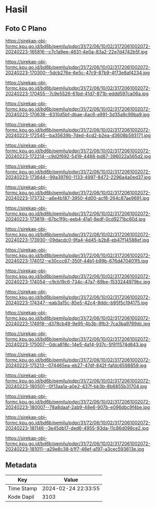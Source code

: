 # Hasil

## Foto C Plano

https://sirekap-obj-formc.kpu.go.id/bd6b/pemilu/pdpr/31/72/06/10/02/3172061002072-20240223-165816--c7c1a9ee-4631-4e0a-83a2-22e7d4742b5f.jpg

https://sirekap-obj-formc.kpu.go.id/bd6b/pemilu/pdpr/31/72/06/10/02/3172061002072-20240223-170300--5dcb276e-6e5c-47c9-87b9-4f73e8af4234.jpg

https://sirekap-obj-formc.kpu.go.id/bd6b/pemilu/pdpr/31/72/06/10/02/3172061002072-20240223-170455--7c9e5526-61bd-41d7-871b-eddd597ca06a.jpg

https://sirekap-obj-formc.kpu.go.id/bd6b/pemilu/pdpr/31/72/06/10/02/3172061002072-20240223-170638--6310d5bf-dbae-4ac6-a991-3d35a9c99ba9.jpg

https://sirekap-obj-formc.kpu.go.id/bd6b/pemilu/pdpr/31/72/06/10/02/3172061002072-20240223-172545--ba35639b-7ded-4cd2-b2ea-d3608b593171.jpg

https://sirekap-obj-formc.kpu.go.id/bd6b/pemilu/pdpr/31/72/06/10/02/3172061002072-20240223-172214--c9d2f692-5419-4488-bd87-396022a565d2.jpg

https://sirekap-obj-formc.kpu.go.id/bd6b/pemilu/pdpr/31/72/06/10/02/3172061002072-20240223-173644--99a39760-1133-4997-8472-2296a4a0ed37.jpg

https://sirekap-obj-formc.kpu.go.id/bd6b/pemilu/pdpr/31/72/06/10/02/3172061002072-20240223-173732--a6e4b187-3950-4d00-acf8-264c87ae9691.jpg

https://sirekap-obj-formc.kpu.go.id/bd6b/pemilu/pdpr/31/72/06/10/02/3172061002072-20240223-173819--67bc1f9c-eeb4-41a1-8edf-0cd9271bc60d.jpg

https://sirekap-obj-formc.kpu.go.id/bd6b/pemilu/pdpr/31/72/06/10/02/3172061002072-20240223-173930--09dacdc0-9fa4-4d45-b2b8-eb47f14588ef.jpg

https://sirekap-obj-formc.kpu.go.id/bd6b/pemilu/pdpr/31/72/06/10/02/3172061002072-20240223-174012--e30ccc67-350f-44b1-b99b-676d470401f5.jpg

https://sirekap-obj-formc.kpu.go.id/bd6b/pemilu/pdpr/31/72/06/10/02/3172061002072-20240223-174054--c9cb19c6-734c-47a7-89be-1533244979bc.jpg

https://sirekap-obj-formc.kpu.go.id/bd6b/pemilu/pdpr/31/72/06/10/02/3172061002072-20240223-174347--eab3a15c-85e5-42c4-8ddc-b95f5c194175.jpg

https://sirekap-obj-formc.kpu.go.id/bd6b/pemilu/pdpr/31/72/06/10/02/3172061002072-20240223-174918--d378cb49-9e95-4b3b-9fb3-7ca3ba9769dc.jpg

https://sirekap-obj-formc.kpu.go.id/bd6b/pemilu/pdpr/31/72/06/10/02/3172061002072-20240223-175007--0dca818c-14e5-4a14-937c-5f911574d643.jpg

https://sirekap-obj-formc.kpu.go.id/bd6b/pemilu/pdpr/31/72/06/10/02/3172061002072-20240223-175213--074465ea-eb27-47df-842f-fafdc6598859.jpg

https://sirekap-obj-formc.kpu.go.id/bd6b/pemilu/pdpr/31/72/06/10/02/3172061002072-20240223-180501--0f13aa1a-a0e2-437f-bb3b-8b6855b31704.jpg

https://sirekap-obj-formc.kpu.go.id/bd6b/pemilu/pdpr/31/72/06/10/02/3172061002072-20240223-180007--78a8daaf-2ab9-48e6-907b-e096dbc9f4be.jpg

https://sirekap-obj-formc.kpu.go.id/bd6b/pemilu/pdpr/31/72/06/10/02/3172061002072-20240223-181146--3e45db17-ded6-4955-93da-11c86d098ce2.jpg

https://sirekap-obj-formc.kpu.go.id/bd6b/pemilu/pdpr/31/72/06/10/02/3172061002072-20240223-181011--a29e8c38-b1f7-46ef-a197-a3cec593613e.jpg


## Metadata

| Key        | Value               |
| ---------- | ------------------- |
| Time Stamp | 2024-02-24 22:33:55 |
| Kode Dapil | 3103                |



